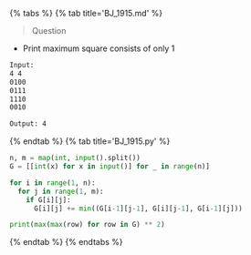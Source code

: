 {% tabs %}
{% tab title='BJ_1915.md' %}

> Question

* Print maximum square consists of only 1

```txt
Input:
4 4
0100
0111
1110
0010

Output: 4
```

{% endtab %}
{% tab title='BJ_1915.py' %}

```py
n, m = map(int, input().split())
G = [[int(x) for x in input()] for _ in range(n)]

for i in range(1, n):
  for j in range(1, m):
    if G[i][j]:
      G[i][j] += min((G[i-1][j-1], G[i][j-1], G[i-1][j]))

print(max(max(row) for row in G) ** 2)
```

{% endtab %}
{% endtabs %}
